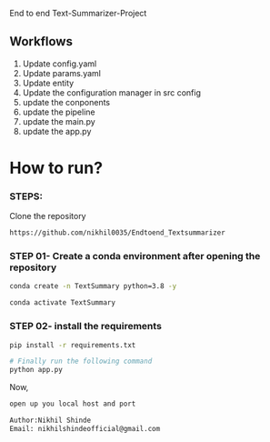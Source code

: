  End to end Text-Summarizer-Project

## Workflows

1. Update config.yaml
2. Update params.yaml
3. Update entity
4. Update the configuration manager in src config
5. update the conponents
6. update the pipeline
7. update the main.py
8. update the app.py


# How to run?
### STEPS:

Clone the repository

```bash
https://github.com/nikhil0035/Endtoend_Textsummarizer
```
### STEP 01- Create a conda environment after opening the repository

```bash
conda create -n TextSummary python=3.8 -y
```

```bash
conda activate TextSummary
```


### STEP 02- install the requirements
```bash
pip install -r requirements.txt
```


```bash
# Finally run the following command
python app.py
```

Now,
```bash
open up you local host and port
```


```bash
Author:Nikhil Shinde
Email: nikhilshindeofficial@gmail.com

```